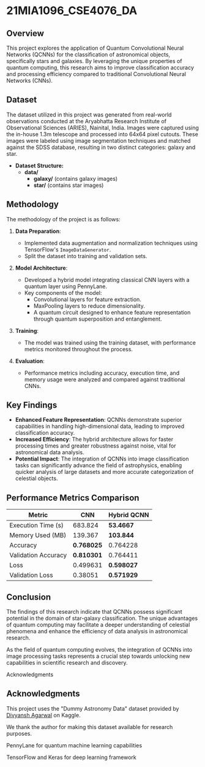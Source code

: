 # 21MIA1096_CSE4076_DA

## Overview
This project explores the application of Quantum Convolutional Neural Networks (QCNNs) for the classification of astronomical objects, specifically stars and galaxies. By leveraging the unique properties of quantum computing, this research aims to improve classification accuracy and processing efficiency compared to traditional Convolutional Neural Networks (CNNs).

## Dataset
The dataset utilized in this project was generated from real-world observations conducted at the Aryabhatta Research Institute of Observational Sciences (ARIES), Nainital, India. Images were captured using the in-house 1.3m telescope and processed into 64x64 pixel cutouts. These images were labeled using image segmentation techniques and matched against the SDSS database, resulting in two distinct categories: galaxy and star.

- **Dataset Structure:**
  - **data/**
    - **galaxy/** (contains galaxy images)
    - **star/** (contains star images)
    
## Methodology
The methodology of the project is as follows:

1. **Data Preparation**: 
   - Implemented data augmentation and normalization techniques using TensorFlow's `ImageDataGenerator`.
   - Split the dataset into training and validation sets.

2. **Model Architecture**:
   - Developed a hybrid model integrating classical CNN layers with a quantum layer using PennyLane.
   - Key components of the model:
     - Convolutional layers for feature extraction.
     - MaxPooling layers to reduce dimensionality.
     - A quantum circuit designed to enhance feature representation through quantum superposition and entanglement.

3. **Training**:
   - The model was trained using the training dataset, with performance metrics monitored throughout the process.

4. **Evaluation**:
   - Performance metrics including accuracy, execution time, and memory usage were analyzed and compared against traditional CNNs.

## Key Findings
- **Enhanced Feature Representation**: QCNNs demonstrate superior capabilities in handling high-dimensional data, leading to improved classification accuracy.
- **Increased Efficiency**: The hybrid architecture allows for faster processing times and greater robustness against noise, vital for astronomical data analysis.
- **Potential Impact**: The integration of QCNNs into image classification tasks can significantly advance the field of astrophysics, enabling quicker analysis of large datasets and more accurate categorization of celestial objects.

## Performance Metrics Comparison

| Metric                     | CNN         | Hybrid QCNN      |
|----------------------------|-------------|-------------------|
| Execution Time (s)         | 683.824     | **53.4667**       |
| Memory Used (MB)           | 139.367     | **103.844**       |
| Accuracy                    | **0.768025**| 0.764228          |
| Validation Accuracy         | **0.810301**| 0.764411          |
| Loss                        | 0.499631    | **0.598027**      |
| Validation Loss             | 0.38051     | **0.571929**      |

## Conclusion
The findings of this research indicate that QCNNs possess significant potential in the domain of star-galaxy classification. The unique advantages of quantum computing may facilitate a deeper understanding of celestial phenomena and enhance the efficiency of data analysis in astronomical research.

As the field of quantum computing evolves, the integration of QCNNs into image processing tasks represents a crucial step towards unlocking new capabilities in scientific research and discovery.


Acknowledgments

## Acknowledgments

This project uses the "Dummy Astronomy Data" dataset provided by [Divyansh Agarwal](https://www.kaggle.com/datasets/divyansh22/dummy-astronomy-data) on Kaggle. 

We thank the author for making this dataset available for research purposes.


PennyLane for quantum machine learning capabilities

TensorFlow and Keras for deep learning framework
